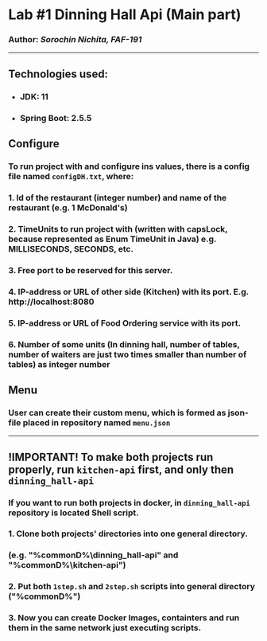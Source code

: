 # Lab #1 Dinning Hall Api (Main part)

### Author: _Sorochin Nichita, FAF-191_

---

## Technologies used:
* ### JDK: 11
* ### Spring Boot: 2.5.5

## Configure

### To run project with and configure ins values, there is a config file named `configDH.txt`, where:
### 1. Id of the restaurant (integer number) and name of the restaurant (e.g. 1 McDonald's)
### 2. TimeUnits to run project with (written with capsLock, because represented as Enum TimeUnit in Java) e.g. MILLISECONDS, SECONDS, etc.
### 3. Free port to be reserved for this server.
### 4. IP-address or URL of other side (Kitchen) with its port. E.g. http://localhost:8080
### 5. IP-address or URL of Food Ordering service with its port.
### 6. Number of some units (In dinning hall, number of tables, number of waiters are just two times smaller than number of tables) as integer number

## Menu

### User can create their custom menu, which is formed as json-file placed in repository named `menu.json`

---

## !IMPORTANT! To make both projects run properly, run `kitchen-api` first, and only then `dinning_hall-api`

### If you want to run both projects in docker, in `dinning_hall-api` repository is located Shell script.
### 1. Clone both projects' directories into one general directory. 
### (e.g. "%commonD%\dinning_hall-api\" and "%commonD%\kitchen-api\")
### 2. Put both `1step.sh` and `2step.sh` scripts into general directory ("%commonD%")
### 3. Now you can create Docker Images, containters and run them in the same network just executing scripts.
